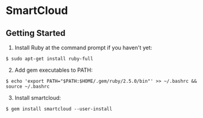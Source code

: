 # SmartCloud

## Getting Started
1. Install Ruby at the command prompt if you haven't yet:
```
$ sudo apt-get install ruby-full
```
2. Add gem executables to PATH:
```
$ echo 'export PATH="$PATH:$HOME/.gem/ruby/2.5.0/bin"' >> ~/.bashrc && source ~/.bashrc
```
3. Install smartcloud:
```
$ gem install smartcloud --user-install
```